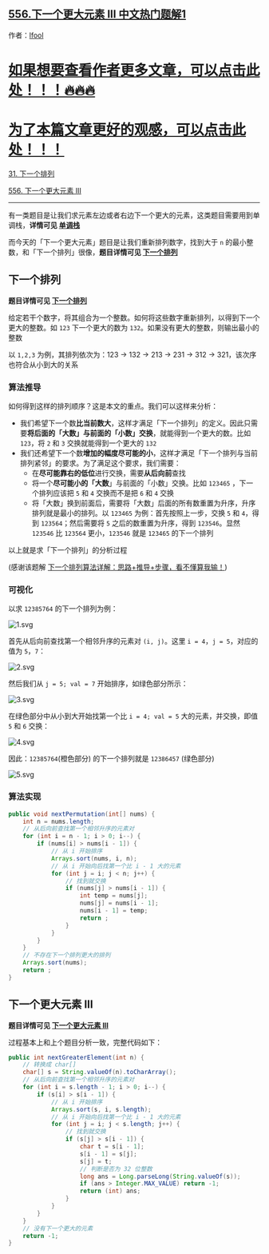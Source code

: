 ## [556.下一个更大元素 III 中文热门题解1](https://leetcode.cn/problems/next-greater-element-iii/solutions/100000/by-lfool-vi69)

作者：[lfool](https://leetcode.cn/u/lfool)
# [如果想要查看作者更多文章，可以点击此处！！！🔥🔥🔥](https://lfool.github.io/LFool-Notes/)

# [为了本篇文章更好的观感，可以点击此处！！！](https://lfool.github.io/LFool-Notes/algorithm/不一样的下一个更大元素.html)

[31. 下一个排列](https://leetcode.cn/problems/next-permutation/)

[556. 下一个更大元素 III](https://leetcode.cn/problems/next-greater-element-iii/)

---

有一类题目是让我们求元素左边或者右边下一个更大的元素，这类题目需要用到单调栈，**详情可见 [单调栈](https://lfool.github.io/LFool-Notes/algorithm/单调栈.html)**

而今天的「下一个更大元素」题目是让我们重新排列数字，找到大于 `n` 的最小整数，和「下一个排列」很像，**题目详情可见 [下一个排列](https://leetcode.cn/problems/next-permutation/)**

## 下一个排列

**题目详情可见 [下一个排列](https://leetcode.cn/problems/next-permutation/)**

给定若干个数字，将其组合为一个整数。如何将这些数字重新排列，以得到下一个更大的整数。如 `123` 下一个更大的数为 `132`。如果没有更大的整数，则输出最小的整数

以 `1,2,3` 为例，其排列依次为：123 -> 132 -> 213 -> 231 -> 312 -> 321，该次序也符合从小到大的关系

### 算法推导

如何得到这样的排列顺序？这是本文的重点。我们可以这样来分析：

- 我们希望下一个数**比当前数大**，这样才满足「下一个排列」的定义。因此只需要**将后面的「大数」与前面的「小数」交换**，就能得到一个更大的数。比如 `123`，将 `2` 和 `3` 交换就能得到一个更大的 `132`
- 我们还希望下一个数**增加的幅度尽可能的小**，这样才满足「下一个排列与当前排列紧邻」的要求。为了满足这个要求，我们需要：
    - 在**尽可能靠右的低位**进行交换，需要**从后向前**查找
    - 将一个**尽可能小的「大数**」与前面的「小数」交换。比如 `123465` ，下一个排列应该把 `5` 和 `4` 交换而不是把 `6` 和 `4` 交换
    - 将「大数」换到前面后，需要将「大数」后面的所有数重置为升序，升序排列就是最小的排列。以 `123465` 为例：首先按照上一步，交换 `5` 和 `4`，得到 `123564`；然后需要将 `5` 之后的数重置为升序，得到 `123546`。显然 `123546` 比 `123564` 更小，`123546` 就是 `123465` 的下一个排列

以上就是求「下一个排列」的分析过程

(感谢该题解 [下一个排列算法详解：思路+推导+步骤，看不懂算我输！](https://leetcode.cn/problems/next-permutation/solution/xia-yi-ge-pai-lie-suan-fa-xiang-jie-si-lu-tui-dao-/))

### 可视化

以求 `12385764` 的下一个排列为例：

![1.svg](https://pic.leetcode-cn.com/1656838528-BsyyIp-1.svg)


首先从后向前查找第一个相邻升序的元素对 `(i, j)`。这里 `i = 4`，`j = 5`，对应的值为 `5`，`7`：

![2.svg](https://pic.leetcode-cn.com/1656838535-jZdLrI-2.svg)


然后我们从 `j = 5; val = 7` 开始排序，如绿色部分所示：

![3.svg](https://pic.leetcode-cn.com/1656838542-CINhdo-3.svg)


在绿色部分中从小到大开始找第一个比 `i = 4; val = 5` 大的元素，并交换，即值 `5` 和 `6` 交换：

![4.svg](https://pic.leetcode-cn.com/1656838549-oALSly-4.svg)


因此：`12385764`(橙色部分) 的下一个排列就是 `12386457` (绿色部分)

![5.svg](https://pic.leetcode-cn.com/1656838556-xBPnGR-5.svg)


### 算法实现

```java
public void nextPermutation(int[] nums) {
    int n = nums.length;
    // 从后向前查找第一个相邻升序的元素对
    for (int i = n - 1; i > 0; i--) {
        if (nums[i] > nums[i - 1]) {
            // 从 i 开始排序
            Arrays.sort(nums, i, n);
            // 从 i 开始向后找第一个比 i - 1 大的元素
            for (int j = i; j < n; j++) {
                // 找到就交换
                if (nums[j] > nums[i - 1]) {
                    int temp = nums[j];
                    nums[j] = nums[i - 1];
                    nums[i - 1] = temp;
                    return ;
                }
            }
        }
    }
    // 不存在下一个排列更大的排列
    Arrays.sort(nums);
    return ;
}
```

## 下一个更大元素 III

**题目详情可见 [下一个更大元素 III](https://leetcode.cn/problems/next-greater-element-iii/)**

过程基本上和上个题目分析一致，完整代码如下：

```java
public int nextGreaterElement(int n) {
    // 转换成 char[]
    char[] s = String.valueOf(n).toCharArray();
    // 从后向前查找第一个相邻升序的元素对
    for (int i = s.length - 1; i > 0; i--) {
        if (s[i] > s[i - 1]) {
            // 从 i 开始排序
            Arrays.sort(s, i, s.length);
            // 从 i 开始向后找第一个比 i - 1 大的元素
            for (int j = i; j < s.length; j++) {
                // 找到就交换
                if (s[j] > s[i - 1]) {
                    char t = s[i - 1];
                    s[i - 1] = s[j];
                    s[j] = t;
                    // 判断是否为 32 位整数
                    long ans = Long.parseLong(String.valueOf(s));
                    if (ans > Integer.MAX_VALUE) return -1;
                    return (int) ans;
                }
            }
        }
    }
    // 没有下一个更大的元素
    return -1;
}
```